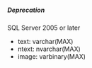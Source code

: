 ##### Deprecation 

SQL Server 2005 or later

+ text: varchar(MAX)
+ ntext: nvarchar(MAX)
+ image: varbinary(MAX)